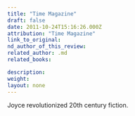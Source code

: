 ```yaml
---
title: "Time Magazine"
draft: false
date: 2011-10-24T15:16:26.000Z
attribution: "Time Magazine"
link_to_original:
nd_author_of_this_review:
related_author: .md
related_books:

description:
weight:
layout: none
---
```

Joyce revolutionized 20th century fiction.

